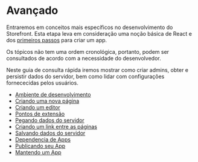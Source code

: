 # Avançado

Entraremos em conceitos mais específicos no desenvolvimento do Storefront. Esta etapa leva em consideração uma noção básica de React e dos [primeiros passos](primeiros-passos.md) para criar um app.

Os tópicos não tem uma ordem cronológica, portanto, podem ser consultados de acordo com a necessidade do desenvolvedor. 

Neste guia de consulta rápida iremos mostrar como criar admins, obter e persistir dados do servidor, bem como lidar com configurações fornececidas pelos usuários.

- [Ambiente de desenvolvimento](/ambiente-de-desenvolvimento.md)
- [Criando uma nova página](/criando-uma-nova-pagina.md)
- [Criando um editor](/criando-um-editor.md)
- [Pontos de extensão](/pontos-de-extensao.md)
- [Pegando dados do servidor](/pegando-dados-do-servidor.md)
- [Criando um link entre as páginas](/criando-link-entre-paginas.md)
- [Salvando dados do servidor](/salvando-dados-do-servidor.md)
- [Dependencia de Apps](/dependencia-de-apps.md)
- [Publicando seu App](/publicando-seu-app.md)
- [Mantendo um App](/mantendo-seu-app.md)
